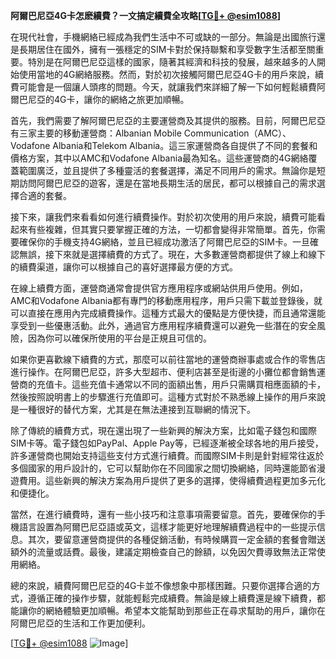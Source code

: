 **阿爾巴尼亞4G卡怎麽續費？一文搞定續費全攻略[[TG💪+ @esim1088](https://t.me/s/esim1088)]**

在現代社會，手機網絡已經成為我們生活中不可或缺的一部分。無論是出國旅行還是長期居住在國外，擁有一張穩定的SIM卡對於保持聯繫和享受數字生活都至關重要。特別是在阿爾巴尼亞這樣的國家，隨著其經濟和科技的發展，越來越多的人開始使用當地的4G網絡服務。然而，對於初次接觸阿爾巴尼亞4G卡的用戶來說，續費可能會是一個讓人頭疼的問題。今天，就讓我們來詳細了解一下如何輕鬆續費阿爾巴尼亞的4G卡，讓你的網絡之旅更加順暢。

首先，我們需要了解阿爾巴尼亞的主要運營商及其提供的服務。目前，阿爾巴尼亞有三家主要的移動運營商：Albanian Mobile Communication（AMC）、Vodafone Albania和Telekom Albania。這三家運營商各自提供了不同的套餐和價格方案，其中以AMC和Vodafone Albania最為知名。這些運營商的4G網絡覆蓋範圍廣泛，並且提供了多種靈活的套餐選擇，滿足不同用戶的需求。無論你是短期訪問阿爾巴尼亞的遊客，還是在當地長期生活的居民，都可以根據自己的需求選擇合適的套餐。

接下來，讓我們來看看如何進行續費操作。對於初次使用的用戶來說，續費可能看起來有些複雜，但其實只要掌握正確的方法，一切都會變得非常簡單。首先，你需要確保你的手機支持4G網絡，並且已經成功激活了阿爾巴尼亞的SIM卡。一旦確認無誤，接下來就是選擇續費的方式了。現在，大多數運營商都提供了線上和線下的續費渠道，讓你可以根據自己的喜好選擇最方便的方式。

在線上續費方面，運營商通常會提供官方應用程序或網站供用戶使用。例如，AMC和Vodafone Albania都有專門的移動應用程序，用戶只需下載並登錄後，就可以直接在應用內完成續費操作。這種方式最大的優點是方便快捷，而且通常還能享受到一些優惠活動。此外，通過官方應用程序續費還可以避免一些潛在的安全風險，因為你可以確保所使用的平台是正規且可信的。

如果你更喜歡線下續費的方式，那麼可以前往當地的運營商辦事處或合作的零售店進行操作。在阿爾巴尼亞，許多大型超市、便利店甚至是街邊的小攤位都會銷售運營商的充值卡。這些充值卡通常以不同的面額出售，用戶只需購買相應面額的卡，然後按照說明書上的步驟進行充值即可。這種方式對於不熟悉線上操作的用戶來說是一種很好的替代方案，尤其是在無法連接到互聯網的情況下。

除了傳統的續費方式，現在還出現了一些新興的解決方案，比如電子錢包和國際SIM卡等。電子錢包如PayPal、Apple Pay等，已經逐漸被全球各地的用戶接受，許多運營商也開始支持這些支付方式進行續費。而國際SIM卡則是針對經常往返於多個國家的用戶設計的，它可以幫助你在不同國家之間切換網絡，同時還能節省漫遊費用。這些新興的解決方案為用戶提供了更多的選擇，使得續費過程更加多元化和便捷化。

當然，在進行續費時，還有一些小技巧和注意事項需要留意。首先，要確保你的手機語言設置為阿爾巴尼亞語或英文，這樣才能更好地理解續費過程中的一些提示信息。其次，要留意運營商提供的各種促銷活動，有時候購買一定金額的套餐會贈送額外的流量或話費。最後，建議定期檢查自己的餘額，以免因欠費導致無法正常使用網絡。

總的來說，續費阿爾巴尼亞的4G卡並不像想象中那樣困難。只要你選擇合適的方式，遵循正確的操作步驟，就能輕鬆完成續費。無論是線上續費還是線下續費，都能讓你的網絡體驗更加順暢。希望本文能幫助到那些正在尋求幫助的用戶，讓你在阿爾巴尼亞的生活和工作更加便利。

[[TG💪+ @esim1088](https://t.me/s/esim1088) ![Image](https://i.postimg.cc/4NQfJmqS/Snipaste-2025-05-13-00-14-12.png)]